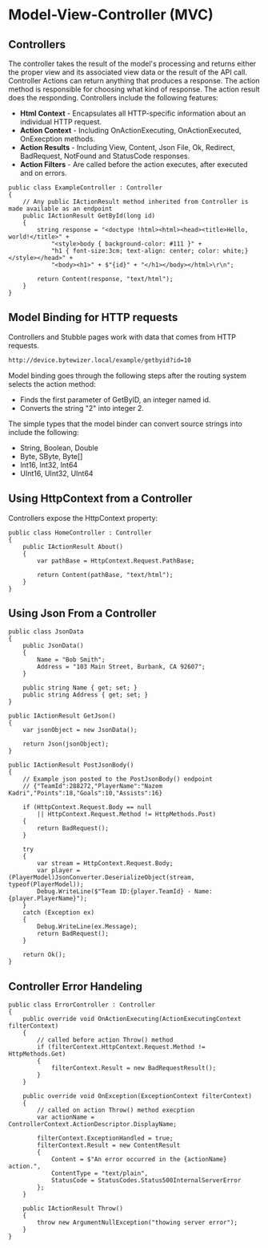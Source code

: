 # Model-View-Controller (MVC)

## Controllers
The controller takes the result of the model's processing and returns either the proper view and its associated view data or the result of the API call. Controller Actions can return anything that produces a response. The action method is responsible for choosing what kind of response. The action result does the responding.  Controllers include the following features:

* <b>Html Context</b> - Encapsulates all HTTP-specific information about an individual HTTP request.
* <b>Action Context</b> - Including OnActionExecuting, OnActionExecuted, OnExecption methods.
* <b>Action Results</b> - Including View, Content, Json File, Ok, Redirect, BadRequest, NotFound and StatusCode responses.
* <b>Action Filters</b> - Are called before the action executes, after executed and on errors.

```Csharp
public class ExampleController : Controller
{
    // Any public IActionResult method inherited from Controller is made available as an endpoint
    public IActionResult GetById(long id)
    {
        string response = "<doctype !html><html><head><title>Hello, world!</title>" +
            "<style>body { background-color: #111 }" +
            "h1 { font-size:3cm; text-align: center; color: white;}</style></head>" +
            "<body><h1>" + $"{id}" + "</h1></body></html>\r\n";

        return Content(response, "text/html");
    }
}
```
## Model Binding for HTTP requests

Controllers and Stubble pages work with data that comes from HTTP requests.

```Html
http://device.bytewizer.local/example/getbyid?id=10
```
Model binding goes through the following steps after the routing system selects the action method:

* Finds the first parameter of GetByID, an integer named id.
* Converts the string "2" into integer 2.

The simple types that the model binder can convert source strings into include the following:

* String, Boolean, Double
* Byte, SByte, Byte[]
* Int16, Int32, Int64
* UInt16, UInt32, UInt64

## Using HttpContext from a Controller

Controllers expose the HttpContext property:

```Csharp
public class HomeController : Controller
{
    public IActionResult About()
    {
        var pathBase = HttpContext.Request.PathBase;

        return Content(pathBase, "text/html");
    }
}
```

## Using Json From a Controller

```Csharp
public class JsonData
{
    public JsonData()
    {
        Name = "Bob Smith";
        Address = "103 Main Street, Burbank, CA 92607";
    }

    public string Name { get; set; }
    public string Address { get; set; }
}

public IActionResult GetJson()
{
    var jsonObject = new JsonData();

    return Json(jsonObject);
}

public IActionResult PostJsonBody()
{
    // Example json posted to the PostJsonBody() endpoint
    // {"TeamId":288272,"PlayerName":"Nazem Kadri","Points":18,"Goals":10,"Assists":16}

    if (HttpContext.Request.Body == null 
        || HttpContext.Request.Method != HttpMethods.Post)
    {
        return BadRequest();
    }

    try
    {
        var stream = HttpContext.Request.Body;
        var player = (PlayerModel)JsonConverter.DeserializeObject(stream, typeof(PlayerModel));
        Debug.WriteLine($"Team ID:{player.TeamId} - Name:{player.PlayerName}");
    }
    catch (Exception ex)
    {
        Debug.WriteLine(ex.Message);
        return BadRequest();
    }

    return Ok();
}
```

## Controller Error Handeling

```Csharp
public class ErrorController : Controller
{     
    public override void OnActionExecuting(ActionExecutingContext filterContext)
    {
        // called before action Throw() method    
        if (filterContext.HttpContext.Request.Method != HttpMethods.Get)
        {
            filterContext.Result = new BadRequestResult();
        }
    }

    public override void OnException(ExceptionContext filterContext)
    {
        // called on action Throw() method execption
        var actionName = ControllerContext.ActionDescriptor.DisplayName;
            
        filterContext.ExceptionHandled = true;
        filterContext.Result = new ContentResult
        {
            Content = $"An error occurred in the {actionName} action.",
            ContentType = "text/plain",
            StatusCode = StatusCodes.Status500InternalServerError
        };
    }

    public IActionResult Throw()
    {
        throw new ArgumentNullException("thowing server error");
    }
}
```